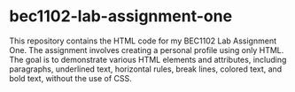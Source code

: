 # bec1102-lab-assignment-one
This repository contains the HTML code for my BEC1102 Lab Assignment One. The assignment involves creating a personal profile using only HTML. The goal is to demonstrate various HTML elements and attributes, including paragraphs, underlined text, horizontal rules, break lines, colored text, and bold text, without the use of CSS.
